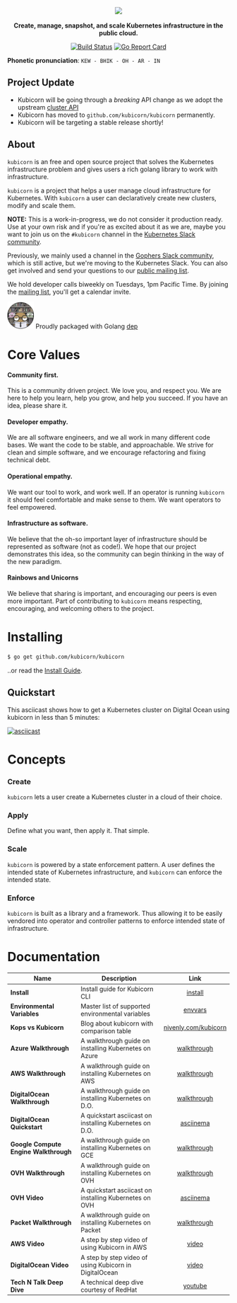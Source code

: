 <p align="center"><img src="docs/img/kubicorn-trans.png" width="360"></p>
<p align="center"><b>Create, manage, snapshot, and scale Kubernetes infrastructure in the public cloud.</b></p>
<p align="center">
  <a href="https://circleci.com/gh/kubicorn/kubicorn/"><img src="https://circleci.com/gh/kubicorn/kubicorn.svg?style=shield" alt="Build Status"></img></a>
  <a href="https://goreportcard.com/report/github.com/kubicorn/kubicorn"><img src="https://goreportcard.com/badge/github.com/kubicorn/kubicorn" alt="Go Report Card"></img></a>
</p>

**Phonetic pronunciation**: `KEW - BHIK - OH - AR - IN`

## Project Update

 - Kubicorn will be going through a *breaking* API change as we adopt the upstream [cluster API](https://github.com/kubernetes-sigs/clife_cluster-api)
 - Kubicorn has moved to `github.com/kubicorn/kubicorn` permanently.
 - Kubicorn will be targeting a stable release shortly!

## About

`kubicorn` is an free and open source project that solves the Kubernetes infrastructure problem and gives users a rich golang library to work with infrastructure.

`kubicorn` is a project that helps a user manage cloud infrastructure for Kubernetes.
With `kubicorn` a user can declaratively create new clusters, modify and scale them.

**NOTE:** This is a work-in-progress, we do not consider it production ready.
Use at your own risk and if you're as excited about it as we are, maybe you want to join us on the `#kubicorn` channel in the [Kubernetes Slack community](http://slack.k8s.io/).

Previously, we mainly used a channel in the [Gophers Slack community](https://invite.slack.golangbridge.org/), which is still active, but we're moving to the Kubernetes Slack.
You can also get involved and send your questions to our [public mailing list](https://groups.google.com/forum/#!forum/kubicorn-users-and-developers).

We hold developer calls biweekly on Tuesdays, 1pm Pacific Time. By joining the [mailing list](https://groups.google.com/forum/#!forum/kubicorn-users-and-developers), you'll get a calendar invite.

<img src="https://github.com/ashleymcnamara/gophers/blob/master/NERDY.png" width="60"> Proudly packaged with Golang [dep](https://github.com/golang/dep)

# Core Values

#### Community first.

This is a community driven project. We love you, and respect you. We are here to help you learn, help you grow, and help you succeed. If you have an idea, please share it.

#### Developer empathy.

We are all software engineers, and we all work in many different code bases. We want the code to be stable, and approachable. We strive for clean and simple software, and we encourage refactoring and fixing technical debt.

#### Operational empathy.

We want our tool to work, and work well. If an operator is running `kubicorn` it should feel comfortable and make sense to them. We want operators to feel empowered.

#### Infrastructure as software.

We believe that the oh-so important layer of infrastructure should be represented as software (not as code!). We hope that our project demonstrates this idea, so the community can begin thinking in the way of the new paradigm.

#### Rainbows and Unicorns

We believe that sharing is important, and encouraging our peers is even more important. Part of contributing to `kubicorn` means respecting, encouraging, and welcoming others to the project.

# Installing

```bash
$ go get github.com/kubicorn/kubicorn
```

..or read the [Install Guide](http://kubicorn.io/documentation/install.html).

## Quickstart

This asciicast shows how to get a Kubernetes cluster on Digital Ocean using kubicorn in less than 5 minutes:

[![asciicast](https://asciinema.org/a/7JKtK7RSNSjznOYpX1rOprRRq.png)](https://asciinema.org/a/7JKtK7RSNSjznOYpX1rOprRRq)

# Concepts

### Create

`kubicorn` lets a user create a Kubernetes cluster in a cloud of their choice.

### Apply

Define what you want, then apply it. That simple.

### Scale

`kubicorn` is powered by a state enforcement pattern.
A user defines the intended state of Kubernetes infrastructure, and `kubicorn` can enforce the intended state.

### Enforce

`kubicorn` is built as a library and a framework. Thus allowing it to be easily vendored into operator and controller patterns to enforce intended state of infrastructure.

# Documentation

| Name                                  | Description                                                  | Link                                                                           |
| ------------------------------------- | ----------------------------------------------------------- |:-------------------------------------------------------------------------------:|
| **Install**                           | Install guide for Kubicorn CLI                              | [install](docs/_documentation/INSTALL.md)                                       |
| **Environmental Variables**           | Master list of supported environmental variables            | [envvars](docs/_documentation/envar.md)                                         |
| **Kops vs Kubicorn**                  | Blog about kubicorn with comparison table                   | [nivenly.com/kubicorn](https://nivenly.com/kubicorn)                            |
| **Azure Walkthrough**                 | A walkthrough guide on installing Kubernetes on Azure       | [walkthrough](docs/_documentation/azure-walkthrough.md)                         |
| **AWS Walkthrough**                   | A walkthrough guide on installing Kubernetes on AWS         | [walkthrough](docs/_documentation/aws-walkthrough.md)                           |
| **DigitalOcean Walkthrough**          | A walkthrough guide on installing Kubernetes on D.O.        | [walkthrough](docs/_documentation/do-walkthrough.md)                            |
| **DigitalOcean Quickstart**           | A quickstart asciicast on installing Kubernetes on D.O.     | [asciinema](https://asciinema.org/a/7JKtK7RSNSjznOYpX1rOprRRq)                  |
| **Google Compute Engine Walkthrough** | A walkthrough guide on installing Kubernetes on GCE         | [walkthrough](docs/_documentation/google-walkthrough.md)                        |
| **OVH Walkthrough**                   | A walkthrough guide on installing Kubernetes on OVH         | [walkthrough](docs/_documentation/ovh-walkthrough.md)                           |
| **OVH Video**                         | A quickstart asciicast on installing Kubernetes on OVH      | [asciinema](https://asciinema.org/a/rvDYXmnKhxtjaHne8uqmXf7Nq)                  |
| **Packet Walkthrough**                | A walkthrough guide on installing Kubernetes on Packet      | [walkthrough](docs/_documentation/packet-walkthrough.md)                        |
| **AWS Video**                         | A step by step video of using Kubicorn in AWS               | [video](https://www.useloom.com/share/a0afd5034e654b0b8d6785a5fa8ec754)         |
| **DigitalOcean Video**                | A step by step video of using Kubicorn in DigitalOcean      | [video](https://youtu.be/XpxgSZ3dspE)                                           |
| **Tech N Talk Deep Dive**             | A technical deep dive courtesy of RedHat                    | [youtube](https://youtu.be/2DmUG0RgS70?list=PLaR6Rq6Z4IqfwXtKT7KeARRvxdvyLqG72) |
